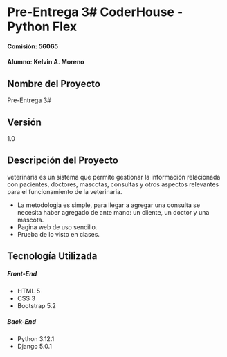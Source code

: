 # Pre-Entrega 3# CoderHouse - Python Flex
#### Comisión: 56065
#### Alumno: Kelvin A. Moreno

## Nombre del Proyecto
Pre-Entrega 3#

## Versión
1.0

## Descripción del Proyecto
veterinaria es un sistema que permite gestionar la información relacionada con pacientes, doctores, mascotas, consultas y otros aspectos relevantes para el funcionamiento de la veterinaria. 

- La metodologia es simple, para llegar a agregar una consulta se necesita haber agregado de ante mano:
   un cliente, un doctor y una mascota.
- Pagina web de uso sencillo.
- Prueba de lo visto en clases.

## Tecnología Utilizada

##### Front-End
- HTML 5
- CSS 3
- Bootstrap 5.2

##### Back-End
- Python 3.12.1
- Django 5.0.1
